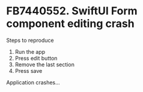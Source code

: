 # FB7440552. SwiftUI Form component editing crash 

Steps to reproduce

1. Run the app
2. Press edit button
3. Remove the last section
4. Press save

Application crashes...
